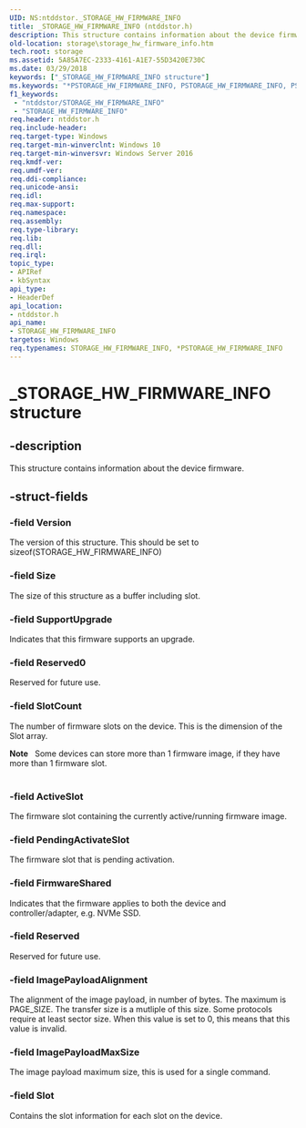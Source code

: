 ```yaml
---
UID: NS:ntddstor._STORAGE_HW_FIRMWARE_INFO
title: _STORAGE_HW_FIRMWARE_INFO (ntddstor.h)
description: This structure contains information about the device firmware.
old-location: storage\storage_hw_firmware_info.htm
tech.root: storage
ms.assetid: 5A85A7EC-2333-4161-A1E7-55D3420E730C
ms.date: 03/29/2018
keywords: ["_STORAGE_HW_FIRMWARE_INFO structure"]
ms.keywords: "*PSTORAGE_HW_FIRMWARE_INFO, PSTORAGE_HW_FIRMWARE_INFO, PSTORAGE_HW_FIRMWARE_INFO structure pointer [Storage Devices], STORAGE_HW_FIRMWARE_INFO, STORAGE_HW_FIRMWARE_INFO structure [Storage Devices], _STORAGE_HW_FIRMWARE_INFO, ntddstor/PSTORAGE_HW_FIRMWARE_INFO, ntddstor/STORAGE_HW_FIRMWARE_INFO, storage.storage_hw_firmware_info"
f1_keywords:
 - "ntddstor/STORAGE_HW_FIRMWARE_INFO"
 - "STORAGE_HW_FIRMWARE_INFO"
req.header: ntddstor.h
req.include-header: 
req.target-type: Windows
req.target-min-winverclnt: Windows 10
req.target-min-winversvr: Windows Server 2016
req.kmdf-ver: 
req.umdf-ver: 
req.ddi-compliance: 
req.unicode-ansi: 
req.idl: 
req.max-support: 
req.namespace: 
req.assembly: 
req.type-library: 
req.lib: 
req.dll: 
req.irql: 
topic_type:
- APIRef
- kbSyntax
api_type:
- HeaderDef
api_location:
- ntddstor.h
api_name:
- STORAGE_HW_FIRMWARE_INFO
targetos: Windows
req.typenames: STORAGE_HW_FIRMWARE_INFO, *PSTORAGE_HW_FIRMWARE_INFO
---
```


# _STORAGE_HW_FIRMWARE_INFO structure


## -description


This structure contains information about the device firmware.


## -struct-fields




### -field Version

The version of this structure. This should be set to sizeof(STORAGE_HW_FIRMWARE_INFO)


### -field Size

The size of this structure as a buffer including slot.


### -field SupportUpgrade

Indicates that this firmware supports an upgrade.


### -field Reserved0

Reserved for future use.


### -field SlotCount

The number of firmware slots on the device. This is the dimension of the Slot array.

<div class="alert"><b>Note</b>   Some devices can store more than 1 firmware image, if they have more than 1 firmware slot.</div>
<div> </div>

### -field ActiveSlot

The firmware slot containing the currently active/running firmware image.


### -field PendingActivateSlot

The firmware slot that is pending activation.


### -field FirmwareShared

Indicates that the firmware applies to both the device and controller/adapter, e.g. NVMe SSD.




### -field Reserved

Reserved for future use.


### -field ImagePayloadAlignment

The alignment of the image payload, in number of bytes. The maximum is PAGE_SIZE. The transfer size is a mutliple of this size. Some protocols require at least sector size. When this value is set to 0, this means that this value is invalid.


### -field ImagePayloadMaxSize

The image payload maximum size, this is used for a single command.


### -field Slot

Contains the slot information for each slot on the device.

